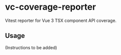 # vc-coverage-reporter

Vitest reporter for Vue 3 TSX component API coverage.

## Usage

(Instructions to be added) 